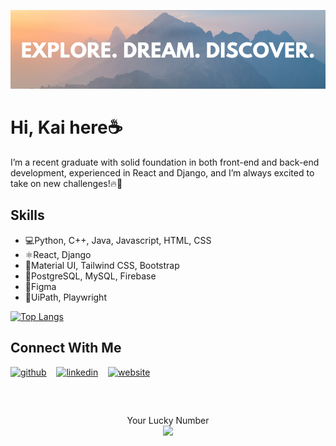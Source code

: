 <!-- Banner -->
![banner](https://raw.githubusercontent.com/LYK315/LYK315/main/banner1.png)

<!-- Greetings -->
# Hi, Kai here☕

<!-- Bio / Intro -->
I’m a recent graduate with solid foundation in both front-end and back-end development, experienced in React and Django, and I’m always excited to take on new challenges!🔥🦾

<!-- Skills -->
## Skills
- 💻Python, C++, Java, Javascript, HTML, CSS
- ⚛️React, Django
- 📔Material UI, Tailwind CSS, Bootstrap
- 💾PostgreSQL, MySQL, Firebase
- 🎨Figma
- 🤖UiPath, Playwright
  

<!-- Recent Statistics -->
[![Top Langs](https://github-readme-stats.vercel.app/api/top-langs/?username=LYK315&layout=donut)](https://github.com/anuraghazra/github-readme-stats)

<!-- Connect -->
## Connect With Me
[<img src='https://cdn.jsdelivr.net/npm/simple-icons@3.0.1/icons/github.svg' alt='github' height='40'>](https://github.com/LYK315)  &nbsp;&nbsp;  [<img src='https://cdn.jsdelivr.net/npm/simple-icons@3.0.1/icons/linkedin.svg' alt='linkedin' height='40'>](https://www.linkedin.com/in/yi-kai-liaw-04aa7221a/)  &nbsp;&nbsp;  [<img src='https://cdn.jsdelivr.net/npm/simple-icons@3.0.1/icons/icloud.svg' alt='website' height='40'>](https://portfolio-lyk.netlify.app/)  

##

<br>

<p align="center"> 
  Your Lucky Number<br>
  <img src="https://profile-counter.glitch.me/LYK315/count.svg" />
</p>
